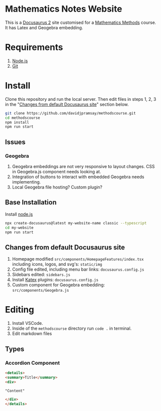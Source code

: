 # Mathematics Notes Website

This is a [Docusaurus 2](https://docusaurus.io) site customised for a [Mathematics Methods](https://senior-secondary.scsa.wa.edu.au/syllabus-and-support-materials/mathematics/mathematics-methods) course. It has Latex and Geogebra embedding.

# Requirements

1. [Node.js](https://nodejs.org/en)
2. [Git](https://github.com/git-guides/install-git)

# Install

Clone this repository and run the local server. Then edit files in steps 1, 2, 3 in the "[Changes from default Docusaurus site](#changes-from-default-docusaurus-site)" section below.
    
```bash
git clone https://github.com/davidjpramsay/methodscourse.git
cd methodscourse
npm install
npm run start
```

## Issues

### Geogebra

1. Geogebra embeddings are not very responsive to layout changes. CSS in Geogebra.js component needs looking at.
2. Integration of buttons to interact with embedded Geogebra needs implementing.
3. Local Geogebra file hosting? Custom plugin?

## Base Installation

Install [node.js](https://nodejs.org/en/download)

```bash
npx create-docusaurus@latest my-website-name classic --typescript
cd my-website
npm run start
```

## Changes from default Docusaurus site

1. Homepage modified `src/components/HomepageFeatures/index.tsx` including icons, logos, and svg's: `static/img`
2. Config file edited, including menu bar links: `docusaurus.config.js`
3. Sidebars edited: `sidebars.js`
4. Install [Katex](https://docusaurus.io/docs/markdown-features/math-equations) plugins: `docusaurus.config.js`
5. Custom component for Geogebra embedding: `src/components/Geogebra.js`

# Editing

1. Install VSCode.
2. Inside of the `methodscourse` directory run `code .` in terminal.
3. Edit markdown files

## Types


### Accordion Component



```html
<details>
<summary>Title</summary>
<div>

"Content"

</div>
</details>
```